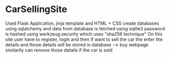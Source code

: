 # CarSellingSite
Used Flask Application, jinja template and HTML + CSS
create databases using sqlalchemy 
and data from database is fetched using sqlite3
password is hashed using werkzeug.security which uses "sha256 technique"
On this site user have to register, login and then if want to sell the car the enter the details and those details 
will be stored in database --> buy webpage similarlly can remove those details if the car is sold
